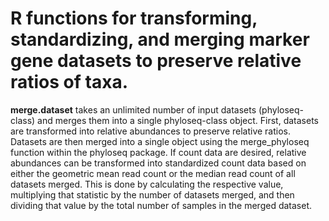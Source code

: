 # R functions for transforming, standardizing, and merging marker gene datasets to preserve relative ratios of taxa.

__merge.dataset__ takes an unlimited number of input datasets (phyloseq-class) and 
merges them into a single phyloseq-class object. First, datasets are transformed into relative abundances 
to preserve relative ratios. Datasets are then merged into a single object using the merge_phyloseq function
within the phyloseq package. If count data are desired, relative abundances can be transformed into standardized
count data based on either the geometric mean read count or the median read count of all datasets merged. 
This is done by calculating the respective value, multiplying that statistic by the number of datasets merged, 
and then dividing that value by the total number of samples in the merged dataset.
